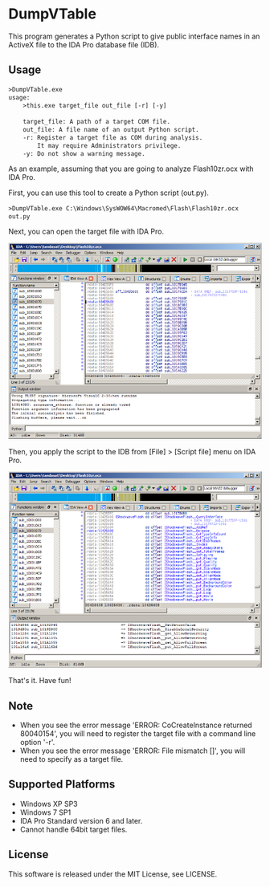 DumpVTable
==========

This program generates a Python script to give public interface names in an ActiveX file to the IDA Pro database file (IDB).

Usage
-----------------
    >DumpVTable.exe
    usage:
        >this.exe target_file out_file [-r] [-y]

        target_file: A path of a target COM file.
        out_file: A file name of an output Python script.
        -r: Register a target file as COM during analysis.
            It may require Administrators privilege.
        -y: Do not show a warning message.

As an example, assuming that you are going to analyze Flash10zr.ocx with IDA Pro.

First, you can use this tool to create a Python script (out.py).

    >DumpVTable.exe C:\Windows\SysWOW64\Macromed\Flash\Flash10zr.ocx out.py

Next, you can open the target file with IDA Pro.

![Before](/img/before.png)

Then, you apply the script to the IDB from [File] > [Script file] menu on IDA Pro.

![After](/img/after.png)

That's it. Have fun!


Note
-----------------
- When you see the error message 'ERROR: CoCreateInstance returned 80040154', you will need to register the target file with a command line option '-r'.
- When you see the error message 'ERROR: File mismatch [<path>]', you will need to specify <path> as a target file.


Supported Platforms
-----------------
- Windows XP SP3
- Windows 7 SP1
- IDA Pro Standard version 6 and later.
- Cannot handle 64bit target files.

License
-----------------
This software is released under the MIT License, see LICENSE.
